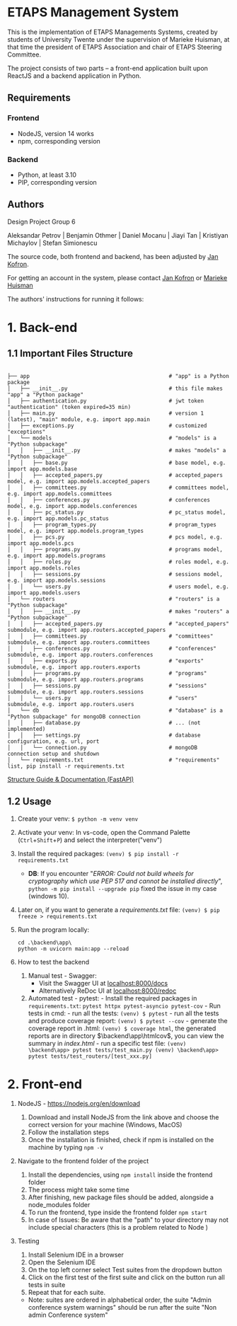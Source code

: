 # ETAPS Management System

This is the implementation of ETAPS Managements Systems, created by students of
University Twente under the supervision of Marieke Huisman, at that time the
president of ETAPS Association and chair of ETAPS Steering Committee.

The project consists of two parts – a front-end application built upon ReactJS
and a backend application in Python.

## Requirements
### Frontend
* NodeJS, version 14 works
* npm, corresponding version


### Backend
* Python, at least 3.10
* PIP, corresponding version


## Authors
Design Project Group 6

Aleksandar Petrov | Benjamin Othmer | Daniel Mocanu | Jiayi Tan | Kristiyan Michaylov | Stefan Simionescu


The source code, both frontend and backend, has been adjusted by [Jan Kofron](jan.kofron@d3s.mff.cuni.cz).

For getting an account in the system, please contact [Jan Kofron](jan.kofron@d3s.mff.cuni.cz) or 
[Marieke Huisman](m.huisman@utwente.nl)

The authors' instructions for running it follows:


# 1. Back-end 
## 1.1 Important Files Structure

```

├── app                                            # "app" is a Python package
│   ├── __init__.py                                # this file makes "app" a "Python package"
│   ├── authentication.py                          # jwt token "authentication" (token expired=35 min)
│   ├── main.py                                    # version 1 (latest), "main" module, e.g. import app.main
│   ├── exceptions.py                              # customized "exceptions"
│   └── models                                     # "models" is a "Python subpackage"
│   │   ├── __init__.py                            # makes "models" a "Python subpackage"
│   │   ├── base.py                                # base model, e.g. import app.models.base
│   │   ├── accepted_papers.py                     # accepted_papers model, e.g. import app.models.accepted_papers
│   │   ├── committees.py                          # committees model, e.g. import app.models.committees
│   │   ├── conferences.py                         # conferences model, e.g. import app.models.conferences
│   │   ├── pc_status.py                           # pc_status model, e.g. import app.models.pc_status
│   │   ├── program_types.py                       # program_types model, e.g. import app.models.program_types
│   │   ├── pcs.py                                 # pcs model, e.g. import app.models.pcs
│   │   ├── programs.py                            # programs model, e.g. import app.models.programs
│   │   ├── roles.py                               # roles model, e.g. import app.models.roles
│   │   ├── sessions.py                            # sessions model, e.g. import app.models.sessions
│   │   └── users.py                               # users model, e.g. import app.models.users
│   └── routers                                    # "routers" is a "Python subpackage"
│   │   ├── __init__.py                            # makes "routers" a "Python subpackage"
│   │   ├── accepted_papers.py                     # "accepted_papers" submodule, e.g. import app.routers.accepted_papers
│   │   ├── committees.py                          # "committees" submodule, e.g. import app.routers.committees
│   │   ├── conferences.py                         # "conferences" submodule, e.g. import app.routers.conferences
│   │   ├── exports.py                             # "exports" submodule, e.g. import app.routers.exports
│   │   ├── programs.py                            # "programs" submodule, e.g. import app.routers.programs
│   │   ├── sessions.py                            # "sessions" submodule, e.g. import app.routers.sessions
│   │   └── users.py                               # "users" submodule, e.g. import app.routers.users
│   └── db                                         # "database" is a "Python subpackage" for mongoDB connection
│   │   ├── database.py                            # ... (not implemented)
│   │   ├── settings.py                            # database configuration, e.g. url, port
│   │   └── connection.py                          # mongoDB connection setup and shutdown
│   └── requirements.txt                           # "requirements" list, pip install -r requirements.txt
```

[Structure Guide & Documentation (FastAPI)](https://fastapi.tiangolo.com/tutorial/bigger-applications/)

## 1.2 Usage
1. Create your venv: `$ python -m venv venv`
2. Activate your venv: In vs-code, open the Command Palette (`Ctrl`+`Shift`+`P`) and select the interpreter("venv")
3. Install the required packages: `(venv) $ pip install -r requirements.txt`
    - **DB**: If you encounter "*ERROR: Could not build wheels for cryptography which use PEP 517 and cannot be installed directly*", `python -m pip install --upgrade pip` fixed the issue in my case (windows 10).
4. Later on, if you want to generate a *requirements.txt* file: `(venv) $ pip freeze > requirements.txt`

5. Run the program locally: 
   ```
   cd .\backend\app\
   python -m uvicorn main:app --reload
   ```
6. How to test the backend
    1. Manual test - Swagger:
       - Visit the Swagger UI at [localhost:8000/docs](localhost:8000/docs)
       - Alternatively ReDoc UI at [localhost:8000/redoc](localhost:8000/redoc)
    2.  Automated test - pytest:
       - Install the required packages in `requirements.txt`:
            ```
            pytest
            httpx
            pytest-asyncio
            pytest-cov
            ```
       - Run tests in cmd:
            - run all the tests: `(venv) $ pytest`
            - run all the tests and produce coverage report: `(venv) $ pytest --cov`
            - generate the coverage report in .html: `(venv) $ coverage html`, the generated reports are in directory $\backend\app\htmlcov$, you can view the summary in $index.html$
            - run a specific test file: 
                ```
                (venv) \backend\app> pytest tests/test_main.py
                (venv) \backend\app> pytest tests/test_routers/[test_xxx.py]
                ```

   

# 2. Front-end

1. NodeJS - https://nodejs.org/en/download 

   1.  Download and install NodeJS from the link above and choose the correct version for your machine (Windows, MacOS) 
   2.  Follow the installation steps 
   3.  Once the installation is finished, check if npm is installed on the machine by typing `npm -v`
2.  Navigate to the frontend folder of the project
    1.  Install the dependencies, using `npm install` inside the frontend folder
    2.  The process might take some time
    3.  After finishing, new package files should be added, alongside a node_modules folder
    4.  To run the frontend, type inside the frontend folder `npm start` 
    5.  In case of Issues: Be aware that the "path" to your directory may not include special characters (this is a problem related to Node )
3. Testing
   1. Install Selenium IDE in a browser
   2. Open the Selenium IDE
   3. On the top left corner select Test suites from the dropdown button
   4. Click on the first test of the first suite and click on the button run all tests in suite
   5. Repeat that for each suite.
   - Note: suites are ordered in alphabetical order, the suite "Admin conference system warnings" should be run after the suite "Non admin Conference system"
   
